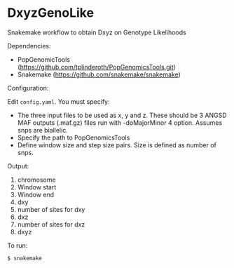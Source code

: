# DxyzGenoLike
Snakemake workflow to obtain Dxyz on Genotype Likelihoods

Dependencies:
- PopGenomicTools (https://github.com/tplinderoth/PopGenomicsTools.git)
- Snakemake (https://github.com/snakemake/snakemake)


Configuration:

Edit `config.yaml`. You must specify: 

- The three input files to be used as x, y and z. These should be 3 ANGSD  MAF outputs (.maf.gz) files run with -doMajorMinor 4 option. Assumes snps are biallelic.  
- Specify the path to PopGenomicsTools
- Define window size and step size pairs. Size is defined as number of snps. 

Output:
1) chromosome
2) Window start
3) Window end
4) dxy
5) number of sites for dxy
6) dxz 
7) number of sites for dxz
8) dxyz

To run:
```
$ snakemake
```
